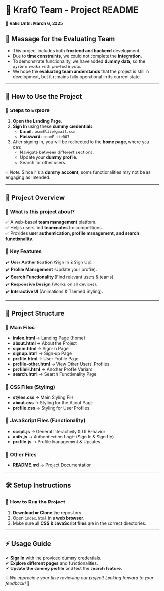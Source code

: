 # 🚀 KrafQ Team - Project README  
**🛑 Valid Until: March 6, 2025**  

## 📝 Message for the Evaluating Team  
- This project includes both **frontend and backend** development.  
- Due to **time constraints**, we could not complete the **integration**.  
- To demonstrate functionality, we have added **dummy data**, so the system works with pre-fed inputs.  
- We hope the **evaluating team understands** that the project is still in development, but it remains fully operational in its current state.  

---

## 🚀 How to Use the Project  
### 🔹 Steps to Explore  
1. **Open the Landing Page**.  
2. **Sign In** using these **dummy credentials**:  
   - **Email:** `teamElite@gmail.com`  
   - **Password:** `teamElite007`  
3. After signing in, you will be redirected to the **home page**, where you can:  
   - Navigate between different sections.  
   - Update your **dummy profile**.  
   - Search for other users.  

💡 *Note:* Since it's a **dummy account**, some functionalities may not be as engaging as intended.  

---

## 📌 Project Overview  
### 🔹 What is this project about?  
✅ A web-based **team management** platform.  
✅ Helps users find **teammates** for competitions.  
✅ Provides **user authentication, profile management, and search functionality**.  

### 🔹 Key Features  
✔️ **User Authentication** (Sign In & Sign Up).  
✔️ **Profile Management** (Update your profile).  
✔️ **Search Functionality** (Find relevant users & teams).  
✔️ **Responsive Design** (Works on all devices).  
✔️ **Interactive UI** (Animations & Themed Styling).  

---

## 📂 Project Structure  

### 🔹 Main Files  
- **index.html** → Landing Page (Home)  
- **about.html** → About the Project  
- **signin.html** → Sign-in Page  
- **signup.html** → Sign-up Page  
- **profile.html** → User Profile Page  
- **profile-other.html** → View Other Users' Profiles  
- **profileH.html** → Another Profile Variant  
- **search.html** → Search Functionality Page  

### 🔹 CSS Files (Styling)  
- **styles.css** → Main Styling File  
- **about.css** → Styling for the About Page  
- **profile.css** → Styling for User Profiles  

### 🔹 JavaScript Files (Functionality)  
- **script.js** → General Interactivity & UI Behavior  
- **auth.js** → Authentication Logic (Sign In & Sign Up)  
- **profile.js** → Profile Management & Updates  

### 🔹 Other Files  
- **README.md** → Project Documentation  

---

## 🛠️ Setup Instructions  
### 🔹 How to Run the Project  
1. **Download or Clone** the repository.  
2. Open `index.html` in a **web browser**.  
3. Make sure all **CSS & JavaScript files** are in the correct directories.  

---

## ⚡ Usage Guide  
✔ **Sign In** with the provided dummy credentials.  
✔ **Explore different pages** and functionalities.  
✔ **Update the dummy profile** and test the **search feature**.  

💡 *We appreciate your time reviewing our project! Looking forward to your feedback!* 🚀  
